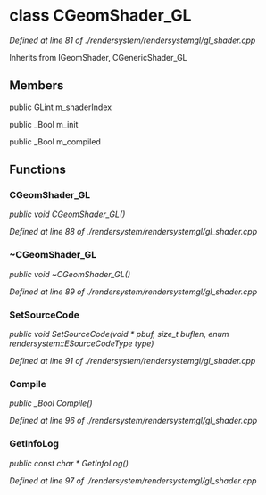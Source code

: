 # class CGeomShader_GL

*Defined at line 81 of ./rendersystem/rendersystemgl/gl_shader.cpp*

Inherits from IGeomShader, CGenericShader_GL



## Members

public GLint m_shaderIndex

public _Bool m_init

public _Bool m_compiled



## Functions

### CGeomShader_GL

*public void CGeomShader_GL()*

*Defined at line 88 of ./rendersystem/rendersystemgl/gl_shader.cpp*

### ~CGeomShader_GL

*public void ~CGeomShader_GL()*

*Defined at line 89 of ./rendersystem/rendersystemgl/gl_shader.cpp*

### SetSourceCode

*public void SetSourceCode(void * pbuf, size_t buflen, enum rendersystem::ESourceCodeType type)*

*Defined at line 91 of ./rendersystem/rendersystemgl/gl_shader.cpp*

### Compile

*public _Bool Compile()*

*Defined at line 96 of ./rendersystem/rendersystemgl/gl_shader.cpp*

### GetInfoLog

*public const char * GetInfoLog()*

*Defined at line 97 of ./rendersystem/rendersystemgl/gl_shader.cpp*



